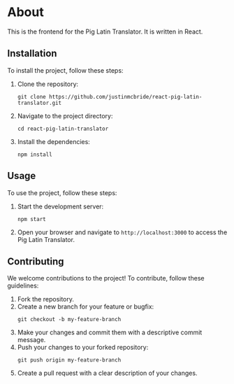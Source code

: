 # About

This is the frontend for the Pig Latin Translator. It is written in React.

## Installation

To install the project, follow these steps:

1. Clone the repository:
   ```
   git clone https://github.com/justinmcbride/react-pig-latin-translator.git
   ```
2. Navigate to the project directory:
   ```
   cd react-pig-latin-translator
   ```
3. Install the dependencies:
   ```
   npm install
   ```

## Usage

To use the project, follow these steps:

1. Start the development server:
   ```
   npm start
   ```
2. Open your browser and navigate to `http://localhost:3000` to access the Pig Latin Translator.

## Contributing

We welcome contributions to the project! To contribute, follow these guidelines:

1. Fork the repository.
2. Create a new branch for your feature or bugfix:
   ```
   git checkout -b my-feature-branch
   ```
3. Make your changes and commit them with a descriptive commit message.
4. Push your changes to your forked repository:
   ```
   git push origin my-feature-branch
   ```
5. Create a pull request with a clear description of your changes.
